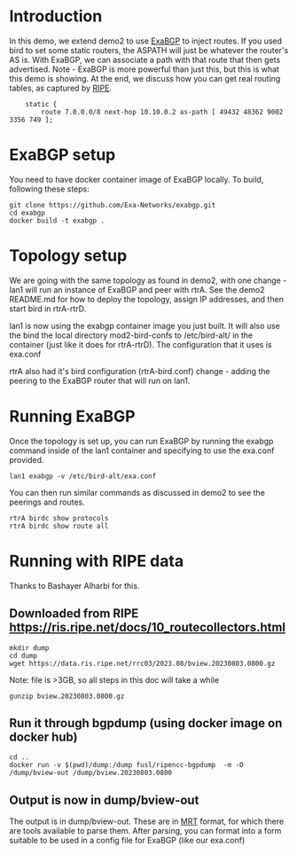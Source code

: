 # Introduction

In this demo, we extend demo2 to use [ExaBGP](https://github.com/Exa-Networks/exabgp) to inject routes.  If you used bird to set some static routers, the ASPATH will just be whatever the router's AS is.  With ExaBGP, we can associate a path with that route that then gets advertised.  Note - ExaBGP is more powerful than just this, but this is what this demo is showing.  At the end, we discuss how you can get real routing tables, as captured by [RIPE](https://ripe.net/).

```
    static { 
        route 7.0.0.0/8 next-hop 10.10.0.2 as-path [ 49432 48362 9002 3356 749 ];
```


# ExaBGP setup

You need to have docker container image of ExaBGP locally.  To build, following these steps:

```
git clone https://github.com/Exa-Networks/exabgp.git
cd exabgp
docker build -t exabgp .
```

# Topology setup

We are going with the same topology as found in demo2, with one change - lan1 will run an instance of ExaBGP and peer with rtrA.  See the demo2 README.md for how to deploy the topology, assign IP addresses, and then start bird in rtrA-rtrD.

lan1 is now using the exabgp container image you just built.  It will also use the bind the local directory mod2-bird-confs to /etc/bird-alt/ in the container (just like it does for rtrA-rtrD).  The configuration that it uses is exa.conf  

rtrA also had it's bird configuration (rtrA-bird.conf) change - adding the peering to the ExaBGP router that will run on lan1.

# Running ExaBGP

Once the topology is set up, you can run ExaBGP by running the exabgp command inside of the lan1 container and specifying to use the exa.conf provided.

```
lan1 exabgp -v /etc/bird-alt/exa.conf
```

You can then run similar commands as discussed in demo2 to see the peerings and routes.

```
rtrA birdc show protocols
rtrA birdc show route all
```



# Running with RIPE data

Thanks to Bashayer Alharbi for this.


## Downloaded from RIPE https://ris.ripe.net/docs/10_routecollectors.html

```
mkdir dump
cd dump
wget https://data.ris.ripe.net/rrc03/2023.08/bview.20230803.0800.gz
```

Note: file is >3GB, so all steps in this doc will take a while

```
gunzip bview.20230803.0800.gz
```

## Run it through bgpdump (using docker image on docker hub)

```
cd ..
docker run -v $(pwd)/dump:/dump fusl/ripencc-bgpdump  -m -O /dump/bview-out /dump/bview.20230803.0800
```


## Output is now in dump/bview-out

The output is in dump/bview-out.  These are in [MRT](https://www.rfc-editor.org/rfc/rfc6396.html) format, for which there are tools available to parse them.  After parsing, you can format into a form suitable to be used in a config file for ExaBGP (like our exa.conf)





